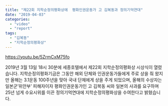 ```yaml
---
title: "제22회 지학순정의평화상에  평화인권운동가 고 김복동과 정의기억연대"
date: "2019-04-03"
categories: 
  - "video"
  - "report"
tags: 
  - "김복동"
  - "지학순정의평화상"
---
```


https://youtu.be/5ZrmCxM75fo

2019년 3월 13일 18시 30분에 세종호텔에서 제22회 지학순정의평화상 시상식이 열렸습니다. 지학순정의평화기금은 그동안 해외 단체와 인권운동가들에게 주로 상을 줘 왔지만 올해는 3.1운동 100주년을 맞아 국내 단체에게 상을 주게 되었으며, 올해의 수상자는 일본군’위안부’ 피해자이자 평화인권운동가인 고 김복동 씨와 일본의 사과를 요구하며 25년 넘게 수요시위를 이끈 정의기억연대에 지학순정의평화상을 수여한다고 밝혔습니다.
